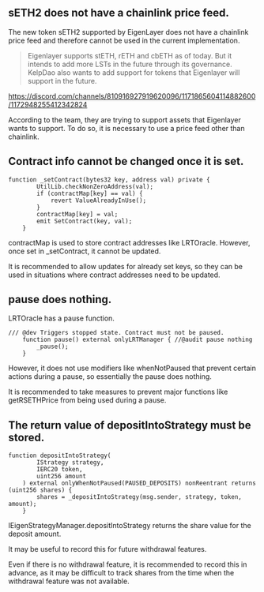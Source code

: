 ## sETH2 does not have a chainlink price feed.

The new token sETH2 supported by EigenLayer does not have a chainlink price feed and therefore cannot be used in the current implementation.

> Eigenlayer supports stETH, rETH and cbETH as of today. But it intends to add more LSTs in the future through its governance. KelpDao also wants to add support for tokens that Eigenlayer will support in the future.

https://discord.com/channels/810916927919620096/1171865604114882600/1172948255412342824

According to the team, they are trying to support assets that Eigenlayer wants to support. To do so, it is necessary to use a price feed other than chainlink.

## Contract info cannot be changed once it is set.

```solidity
function _setContract(bytes32 key, address val) private {
        UtilLib.checkNonZeroAddress(val);
        if (contractMap[key] == val) {
            revert ValueAlreadyInUse();
        }
        contractMap[key] = val;
        emit SetContract(key, val);
    }

```

contractMap is used to store contract addresses like LRTOracle.
However, once set in _setContract, it cannot be updated.

It is recommended to allow updates for already set keys, so they can be used in situations where contract addresses need to be updated.

## pause does nothing.

LRTOracle has a pause function.

```solidity
/// @dev Triggers stopped state. Contract must not be paused.
    function pause() external onlyLRTManager { //@audit pause nothing
        _pause();
    }

```

However, it does not use modifiers like whenNotPaused that prevent certain actions during a pause, so essentially the pause does nothing.

It is recommended to take measures to prevent major functions like getRSETHPrice from being used during a pause.

## The return value of depositIntoStrategy must be stored.

```solidity
function depositIntoStrategy(
        IStrategy strategy,
        IERC20 token,
        uint256 amount
    ) external onlyWhenNotPaused(PAUSED_DEPOSITS) nonReentrant returns (uint256 shares) {
        shares = _depositIntoStrategy(msg.sender, strategy, token, amount);
    }

```

IEigenStrategyManager.depositIntoStrategy returns the share value for the deposit amount.

It may be useful to record this for future withdrawal features.

Even if there is no withdrawal feature, it is recommended to record this in advance, as it may be difficult to track shares from the time when the withdrawal feature was not available.